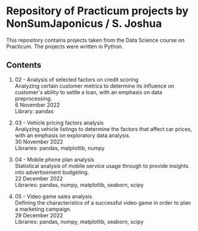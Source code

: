 # Repository of Practicum projects by NonSumJaponicus / S. Joshua
This repository contains projects taken from the Data Science course on Practicum. The projects were written in Python.

## Contents
1. 02 - Analysis of selected factors on credit scoring
<br> Analyzing certain customer metrics to determine its influence on customer's ability to settle a loan, with an emphasis on data preprocessing.
<br> 6 November 2022
<br> Library: pandas

1. 03 - Vehicle pricing factors analysis
<br> Analyzing vehicle listings to determine the factors that affect car prices, with an emphasis on exploratory data analysis.
<br> 30 November 2022
<br> Libraries: pandas, matplotlib, numpy

1. 04 - Mobile phone plan analysis
<br> Statistical analysis of mobile service usage through to provide insights into advertisement budgeting.
<br> 22 December 2022
<br> Libraries: pandas, numpy, matplotlib, seaborn, scipy

1. 05 - Video game sales analysis
<br> Defining the characteristics of a successful video game in order to plan a marketing campaign.
<br> 29 December 2022
<br> Libraries: pandas, numpy, matplotlib, seaborn, scipy